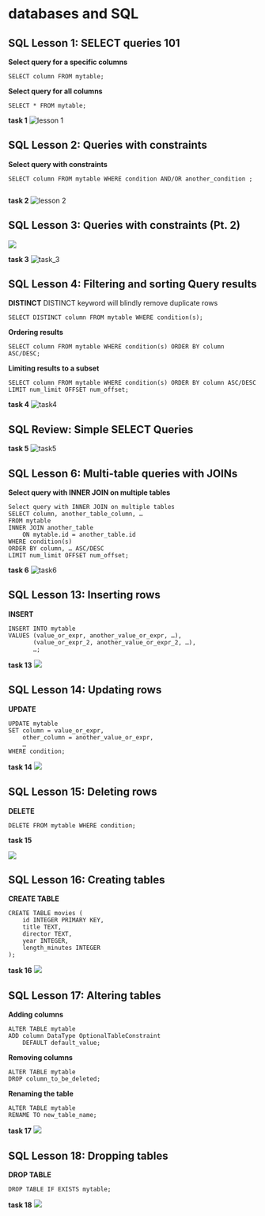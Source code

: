 # databases and SQL



## SQL Lesson 1: SELECT queries 101


**Select query for a specific columns**
```
SELECT column FROM mytable;
```
**Select query for all columns**
```
SELECT * FROM mytable;
```
**task 1**
![lesson 1](./img/1.png)


## SQL Lesson 2: Queries with constraints

**Select query with constraints**
```
SELECT column FROM mytable WHERE condition AND/OR another_condition ;
   
```

**task 2**
![lesson 2](./img/2.png)

## SQL Lesson 3: Queries with constraints (Pt. 2)

![](./img/3.png)


**task 3**
![task_3](./img/TASK%203.png)

## SQL Lesson 4: Filtering and sorting Query results

**DISTINCT**
DISTINCT keyword will blindly remove duplicate rows

```
SELECT DISTINCT column FROM mytable WHERE condition(s);
```

**Ordering results**

```
SELECT column FROM mytable WHERE condition(s) ORDER BY column ASC/DESC;
```

**Limiting results to a subset**
```
SELECT column FROM mytable WHERE condition(s) ORDER BY column ASC/DESC LIMIT num_limit OFFSET num_offset;
```

**task 4**
![task4](./img/TASK%204.png)

## SQL Review: Simple SELECT Queries

**task 5**
![task5](./img/TASK%205.png)

## SQL Lesson 6: Multi-table queries with JOINs

**Select query with INNER JOIN on multiple tables**
```
Select query with INNER JOIN on multiple tables
SELECT column, another_table_column, …
FROM mytable
INNER JOIN another_table 
    ON mytable.id = another_table.id
WHERE condition(s)
ORDER BY column, … ASC/DESC
LIMIT num_limit OFFSET num_offset;
```

**task 6**
![task6](./img/TASK%206.png)


## SQL Lesson 13: Inserting rows

**INSERT**

```
INSERT INTO mytable
VALUES (value_or_expr, another_value_or_expr, …),
       (value_or_expr_2, another_value_or_expr_2, …),
       …;
```
**task 13**
![](/img/TASK%2013.png)

## SQL Lesson 14: Updating rows

**UPDATE**
```
UPDATE mytable
SET column = value_or_expr, 
    other_column = another_value_or_expr, 
    …
WHERE condition;
```

**task 14**
![](/img/TASK%2014.png)

## SQL Lesson 15: Deleting rows

**DELETE**
```
DELETE FROM mytable WHERE condition;
```
**task 15**

![](./img/TASK%2015.png)

## SQL Lesson 16: Creating tables

**CREATE TABLE**
```
CREATE TABLE movies (
    id INTEGER PRIMARY KEY,
    title TEXT,
    director TEXT,
    year INTEGER, 
    length_minutes INTEGER
);
```
**task 16**
![](./img/task16.png)

## SQL Lesson 17: Altering tables

**Adding columns**
```
ALTER TABLE mytable
ADD column DataType OptionalTableConstraint 
    DEFAULT default_value;
```

**Removing columns**

```
ALTER TABLE mytable
DROP column_to_be_deleted;
```

**Renaming the table**

```
ALTER TABLE mytable
RENAME TO new_table_name;
```
**task 17**
![](./img/task17.png)

## SQL Lesson 18: Dropping tables

**DROP TABLE**

```
DROP TABLE IF EXISTS mytable;
```


**task 18**
![](./img/task18.png)


